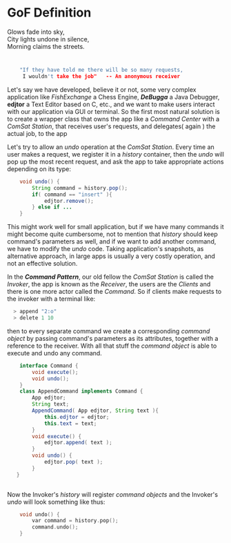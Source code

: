 # GoF Definition
Glows fade into sky,  
City lights undone in silence,  
Morning claims the streets.  
#
```c++
    "If they have told me there will be so many requests,
     I wouldn't take the job"   -- An anonymous receiver
```
Let's say we have developed, believe it or not, some very complex
application like *FishExchange* a Chess Engine, ***DeBugga***
a Java Debugger, **edjtor** a Text Editor based on C, etc., and we
want to make users interact with our application via GUI or terminal.
So the first most natural solution is to create a wrapper class
that owns the app like a *Command Center* with a *ComSat Station*,
that receives user's requests, and delegates( again ) the actual
job, to the app

Let's try to allow an *undo* operation at the *ComSat Station*.
Every time an user makes a request, we register it in a *history*
container, then the *undo* will pop up the most recent request, and
ask the app to take appropriate actions depending on its type:
```java
    void undo() {
        String command = history.pop();
        if( command == "insert" ){
            edjtor.remove();
        } else if ...
    }            
```
This might work well for small application, but if we have many
commands it might become quite cumbersome, not to mention that
*history* should keep command's parameters as well, and if we want
to add another command, we have to modify the *undo* code. Taking
application's snapshots, as alternative approach, in large apps is
usually a very costly operation, and not an effective solution.

In the ***Command Pattern***, our old fellow the *ComSat Station* 
is called the *Invoker*, the app is known as the *Receiver*, the
users are the *Clients* and there is one more actor called the
*Command*. So if clients make requests to the invoker with a
terminal like:

```c#
  > append "2:o"
  > delete 1 10 
```
then to every separate command we create a corresponding
*command object* by passing command's parameters as its attributes, 
together with a reference to the receiver. With all
that stuff the *command object* is able to execute and undo any
command.

```java
    interface Command {
        void execute();
        void undo();
    }
    class AppendCommand implements Command {
        App edjtor;
        String text;
        AppendCommand( App edjtor, String text ){
            this.edjtor = edjtor;
            this.text = text;
        }
        void execute() {
            edjtor.append( text );
        }
        void undo() {
            edjtor.pop( text );
        }
   }
        
```
Now the Invoker's *history* will register *command objects* and the
Invoker's *undo* will look something like thus:
```c++
    void undo() {
        var command = history.pop();
        command.undo();
    }
```
